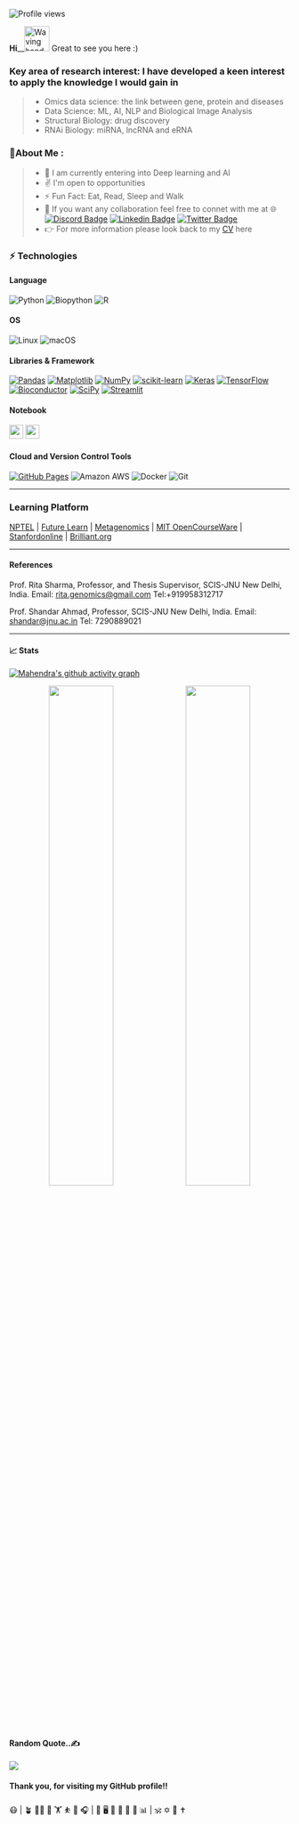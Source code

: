 <!-- Profile Views Counter -->
![Profile views](https://gpvc.arturio.dev/mahendrasingh?v=3) 

**Hi**__<img src="https://raw.githubusercontent.com/nixin72/nixin72/master/wave.gif" 
         alt="Waving hand animated gif"
         height="45"
         width="45" /> 
Great to see you here :) 

### Key area of research interest: I have developed a keen interest to apply the knowledge I would gain in
> * Omics data science: the link between gene, protein and diseases
> * Data Science: ML, AI, NLP and Biological Image Analysis
> * Structural Biology: drug discovery 
> * RNAi Biology: miRNA, lncRNA and eRNA

### 💫About Me :
> *  :seedling: I am currently entering into Deep learning and AI
> *  :v: I'm open to opportunities
> *  :zap: Fun Fact: Eat, Read, Sleep and Walk
> *  :handshake: If you want any collaboration feel free to connet with me at 🌐 [![Discord Badge](https://img.shields.io/badge/-mahendrasingh-white?style=flat-square&logo=discord&logoColor=black&link=https://discord.com/login?redirect_to=%2Fchannels%2FMahendra%2520Singh)](https://discord.com/login?redirect_to=%2Fchannels%2FMahendra%2520Singh) [![Linkedin Badge](https://img.shields.io/badge/-mahendrasingh-blue?style=flat-square&logo=Linkedin&logoColor=white&link=https://www.linkedin.com/in/mahendra-singh-5aa7216b/)](https://www.linkedin.com/in/mahendra-singh-5aa7216b/) [![Twitter Badge](https://img.shields.io/badge/-mahendrasingh-white?style=flat-square&logo=twitter&logoColor=blue&link=https://twitter.com/smahendra360)](https://twitter.com/smahendra360) 
> * 👉 For more information please look back to my [CV](https://github.com/Mahendra687/Mahendra687-/blob/main/CV/cv_23.ipynb) here
### ⚡ Technologies

#### Language
![Python](https://img.shields.io/badge/-Python-black?style=flat-square&logo=Python)
![Biopython](https://img.shields.io/badge/-Biopython-yellow?style=flat-square&logo=Biopython)
![R](https://img.shields.io/badge/-R-blue?style=flat-square&logo=R)

#### OS
![Linux](https://img.shields.io/badge/-Linux-black?style=flat-square&logo=Linux)
![macOS](https://img.shields.io/badge/-Linux-blue?style=flat-square&logo=macOS)

#### Libraries & Framework
<a href="#"><img alt="Pandas" src="https://img.shields.io/badge/Pandas%20-%23150458.svg?logo=pandas&logoColor=white"></a>
<a href="#"><img alt="Matplotlib" src="https://img.shields.io/badge/Matplotlib%20-%23150458.svg?logo=matplotlib&logoColor=green"></a>
<a href="#"><img alt="NumPy" src="https://img.shields.io/badge/Numpy%20-%23013243.svg?logo=numpy&logoColor=white"></a>
<a href="#"><img alt="scikit-learn" src="https://img.shields.io/badge/scikit-learn%20-%23013243.svg?logo=scikit-learn&logoColor=white"></a>
<a href="#"><img alt="Keras" src="https://img.shields.io/badge/Keras%20-%23D00000.svg?logo=Keras&logoColor=white"></a>
<a href="#"><img alt="TensorFlow" src="https://img.shields.io/badge/TensorFlow%20-%23D00000.svg?logo=TensorFlow&logoColor=white"></a>
<a href="#"><img alt="Bioconductor" src="https://img.shields.io/badge/Bioconductor%20-%23150458.svg?logo=bioconductor&logoColor=blue"></a>
<a href="#"><img alt="SciPy" src="https://img.shields.io/badge/SciPy%20-%23D00000.svg?logo=SciPy&logoColor=blue"></a>
<a href="#"><img alt="Streamlit" src="https://img.shields.io/badge/Streamlit%20-%23D00000.svg?logo=Streamlit&logoColor=blue"></a>

#### Notebook

<img src="https://img.shields.io/badge/jupyter-F3631D.svg?&style=for-the-badge&logo=jupyter&logoColor=white" height="25"/> <img src="https://img.shields.io/badge/pycharm-143?style=for-the-badge&logo=pycharm&logoColor=black&color=black&labelColor=green" height="25"/>
 
	  
#### Cloud and Version Control Tools

<a href="#"><img alt="GitHub Pages" src="https://img.shields.io/badge/GitHub%20Pages-%23327FC7.svg?logo=github&logoColor=white"></a>
![Amazon AWS](https://img.shields.io/badge/Amazon%20AWS-232F3E?style=flat-square&logo=amazon-aws)
![Docker](https://img.shields.io/badge/-Docker-black?style=flat-square&logo=docker)
![Git](https://img.shields.io/badge/-Git-black?style=flat-square&logo=git)
</p>
<hr />

### Learning Platform
[NPTEL](https://nptel.ac.in/) | 
[Future Learn](https://www.futurelearn.com/) | [Metagenomics](https://sites.google.com/site/wiki4metagenomics/pdf?authuser=0) |
[MIT OpenCourseWare](https://www.youtube.com/c/mitocw) | [Stanfordonline](https://www.youtube.com/user/stanfordonline) |  [Brilliant.org](https://brilliant.org/home/)
</p>
<hr />

#### References  
Prof. Rita Sharma, Professor, and Thesis Supervisor, SCIS-JNU New Delhi, India.
Email: rita.genomics@gmail.com   Tel:+919958312717

Prof. Shandar Ahmad, Professor, SCIS-JNU New Delhi, India. 
Email: shandar@jnu.ac.in Tel: 7290889021 

</p>
<hr />

#### 📈 Stats
[![Mahendra's github activity graph](https://activity-graph.herokuapp.com/graph?username=Mahendra687&theme=xcode)](https://git.io/mahendrasingh)
<p align="center">
	
  <img width="48%" src="https://github-readme-stats.vercel.app/api?username=mahendrasingh&show_icons=true&theme=radical" />
  <img width="48%" src="https://github-readme-streak-stats.herokuapp.com/?user=Mahendra687&theme=tokyonight" />
</p>

#### Random Quote..✍️
![](https://quotes-github-readme.vercel.app/api?type=horizontal&theme=dark)


#### Thank you, for visiting my GitHub profile!!

😷 | 🪴 🏃‍♂️ 🍃 🏋️‍ ⛹️‍ 🧘‍ 🎧 | 🎯 🖥️ 🧬 🦠 🧫 🧪 📊 | 🕉️ ✡️ 🕎 ✝️
